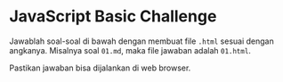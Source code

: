 # JavaScript Basic Challenge

Jawablah soal-soal di bawah dengan membuat file `.html` sesuai dengan angkanya. Misalnya soal `01.md`, maka file jawaban adalah `01.html`.

Pastikan jawaban bisa dijalankan di web browser.
